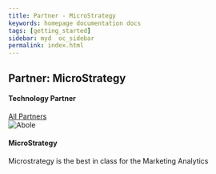 ```yaml
---
title: Partner - MicroStrategy
keywords: homepage documentation docs
tags: [getting_started]
sidebar: myd  oc_sidebar
permalink: index.html
---
```


## Partner: MicroStrategy

<h4 class="text-center">Technology Partner</h4>

<div class="bg-white rounded-5" style="background-color: var(--blue-100)!important">
     <section class="p-4 justify-content-center  w-100">
      <a href="/company/partners" class="btn btn-secondary"><span class="fa fa-arrow-left"></span>All Partners</a>
         <div class="card m-2 mx-auto" style="max-width: 800px;">
          <img src="/media/partners/mcirostrategy.png" class="card-img-top" alt="Abole" style="max-width:300px">
          <div class="card-body">
            <h4 class="card-title">MicroStrategy</h4>
            <p class="card-text">
              Microstrategy is the best in class for the Marketing Analytics
            </p>
          </div>
        </div>
      </section>
</div>
